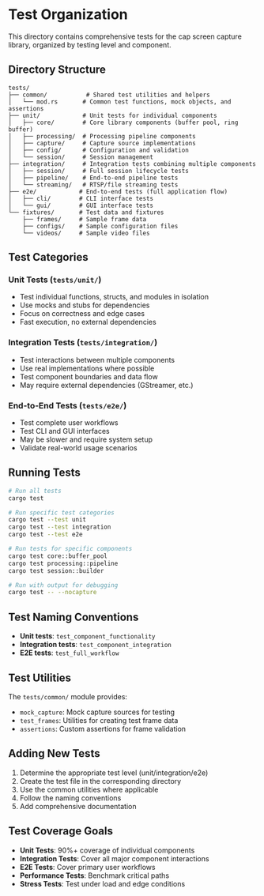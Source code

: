 # Test Organization

This directory contains comprehensive tests for the cap screen capture library, organized by testing level and component.

## Directory Structure

```
tests/
├── common/           # Shared test utilities and helpers
│   └── mod.rs       # Common test functions, mock objects, and assertions
├── unit/            # Unit tests for individual components
│   ├── core/        # Core library components (buffer pool, ring buffer)
│   ├── processing/  # Processing pipeline components
│   ├── capture/     # Capture source implementations
│   ├── config/      # Configuration and validation
│   └── session/     # Session management
├── integration/     # Integration tests combining multiple components
│   ├── session/     # Full session lifecycle tests
│   ├── pipeline/    # End-to-end pipeline tests
│   └── streaming/   # RTSP/file streaming tests
├── e2e/            # End-to-end tests (full application flow)
│   ├── cli/        # CLI interface tests
│   └── gui/        # GUI interface tests
└── fixtures/       # Test data and fixtures
    ├── frames/     # Sample frame data
    ├── configs/    # Sample configuration files
    └── videos/     # Sample video files
```

## Test Categories

### Unit Tests (`tests/unit/`)
- Test individual functions, structs, and modules in isolation
- Use mocks and stubs for dependencies
- Focus on correctness and edge cases
- Fast execution, no external dependencies

### Integration Tests (`tests/integration/`)
- Test interactions between multiple components
- Use real implementations where possible
- Test component boundaries and data flow
- May require external dependencies (GStreamer, etc.)

### End-to-End Tests (`tests/e2e/`)
- Test complete user workflows
- Test CLI and GUI interfaces
- May be slower and require system setup
- Validate real-world usage scenarios

## Running Tests

```bash
# Run all tests
cargo test

# Run specific test categories
cargo test --test unit
cargo test --test integration
cargo test --test e2e

# Run tests for specific components
cargo test core::buffer_pool
cargo test processing::pipeline
cargo test session::builder

# Run with output for debugging
cargo test -- --nocapture
```

## Test Naming Conventions

- **Unit tests**: `test_component_functionality`
- **Integration tests**: `test_component_integration`
- **E2E tests**: `test_full_workflow`

## Test Utilities

The `tests/common/` module provides:
- `mock_capture`: Mock capture sources for testing
- `test_frames`: Utilities for creating test frame data
- `assertions`: Custom assertions for frame validation

## Adding New Tests

1. Determine the appropriate test level (unit/integration/e2e)
2. Create the test file in the corresponding directory
3. Use the common utilities where applicable
4. Follow the naming conventions
5. Add comprehensive documentation

## Test Coverage Goals

- **Unit Tests**: 90%+ coverage of individual components
- **Integration Tests**: Cover all major component interactions
- **E2E Tests**: Cover primary user workflows
- **Performance Tests**: Benchmark critical paths
- **Stress Tests**: Test under load and edge conditions